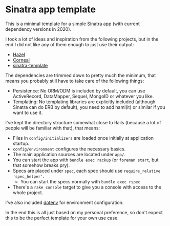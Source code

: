 # Sinatra app template

This is a minimal template for a simple Sinatra app (with current dependency versions in 2020).

I took a lot of ideas and inspiration from the following projects, but in the end I did not like any of them enough to just use their output:
- [Hazel](https://github.com/c7/hazel)
- [Corneal](https://github.com/thebrianemory/corneal)
- [sinatra-template](https://github.com/zapnap/sinatra-template)

The dependencies are trimmed down to pretty much the minimum, that means you probably still have to take care of the following things:

- Persistence: No ORM/ODM is included by default, you can use ActiveRecord, DataMapper, Sequel, MongoID or whatever you like.
- Templating: No templating libraries are explicitly included (although Sinatra can do ERB by default), you need to add haml(it) or similar if you want to use it.

I've kept the directory structure somewhat close to Rails (because a lot of people will be familiar with that), that means:

- Files in `config/initializers` are loaded once initially at application startup.
- `config/environment` configures the necessary basics.
- The main application sources are located under `app/`.
- You can start the app with `bundle exec rackup` (or `foreman start`, but that somehow breaks pry).
- Specs are placed under `spec`, each spec should use `require_relative 'spec_helper'`.
  - You can start the specs normally with `bundle exec rspec`
- There's a `rake console` target to give you a console with access to the whole project.

I've also included [dotenv](https://github.com/bkeepers/dotenv) for environment configuration.

In the end this is all just based on my personal preference, so don't expect this to be the perfect template for your own use case.

